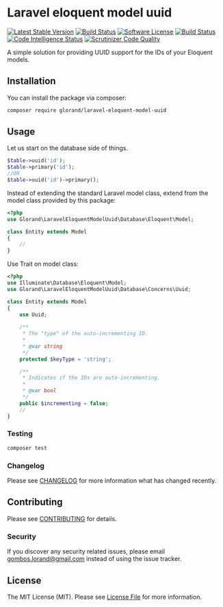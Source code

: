 # Laravel eloquent model uuid
[![Latest Stable Version](https://poser.pugx.org/glorand/laravel-eloquent-model-uuid/v/stable)](https://packagist.org/packages/glorand/laravel-model-settings)
[![Build Status](https://travis-ci.com/glorand/laravel-eloquent-model-uuid.svg?branch=master)](https://travis-ci.com/glorand/laravel-eloquent-model-uuid)
[![Software License](https://img.shields.io/badge/license-MIT-brightgreen.svg?style=flat)](LICENSE.md)
[![Build Status](https://scrutinizer-ci.com/g/glorand/laravel-eloquent-model-uuid/badges/build.png?b=master)](https://scrutinizer-ci.com/g/glorand/laravel-eloquent-model-uuid/build-status/master)
[![Code Intelligence Status](https://scrutinizer-ci.com/g/glorand/laravel-eloquent-model-uuid/badges/code-intelligence.svg?b=master)](https://scrutinizer-ci.com/code-intelligence)
[![Scrutinizer Code Quality](https://scrutinizer-ci.com/g/glorand/laravel-eloquent-model-uuid/badges/quality-score.png?b=master)](https://scrutinizer-ci.com/g/glorand/laravel-eloquent-model-uuid/?branch=master)

A simple solution for providing UUID support for the IDs of your Eloquent models.

## Installation

You can install the package via composer:

```bash
composer require glorand/laravel-eloquent-model-uuid
```

## Usage
Let us start on the database side of things.
```php
$table->uuid('id');
$table->primary('id');
//OR
$table->uuid('id')->primary();
```

Instead of extending the standard Laravel model class, 
extend from the model class provided by this package:
```php
<?php
use Glorand\LaravelEloquentModelUuid\Database\Eloquent\Model;

class Entity extends Model
{
    //
}
```

Use Trait on model class:
```php
<?php
use Illuminate\Database\Eloquent\Model;
use Glorand\LaravelEloquentModelUuid\Database\Concerns\Uuid;

class Entity extends Model
{
    use Uuid;
    
    /**
     * The "type" of the auto-incrementing ID.
     *
     * @var string
     */
    protected $keyType = 'string';

    /**
     * Indicates if the IDs are auto-incrementing.
     *
     * @var bool
     */
    public $incrementing = false;
    //
}
```

### Testing

``` bash
composer test
```

### Changelog

Please see [CHANGELOG](CHANGELOG.md) for more information what has changed recently.

## Contributing

Please see [CONTRIBUTING](CONTRIBUTING.md) for details.

### Security

If you discover any security related issues, please email gombos.lorand@gmail.com instead of using the issue tracker.

## License

The MIT License (MIT). Please see [License File](LICENSE.md) for more information.